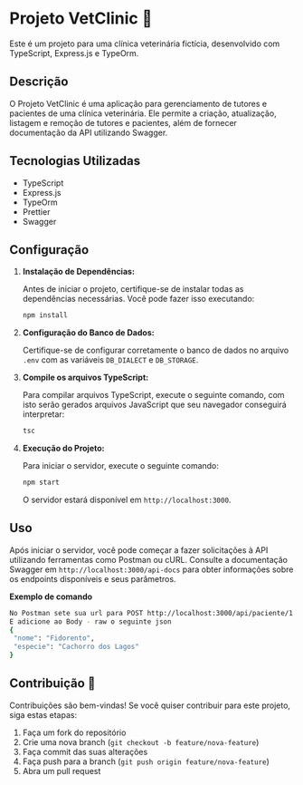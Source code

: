 # Projeto VetClinic :dog:

Este é um projeto para uma clínica veterinária fictícia, desenvolvido com TypeScript, Express.js e TypeOrm.

## Descrição

O Projeto VetClinic é uma aplicação para gerenciamento de tutores e pacientes de uma clínica veterinária. Ele permite a criação, atualização, listagem e remoção de tutores e pacientes, além de fornecer documentação da API utilizando Swagger.

## Tecnologias Utilizadas

- TypeScript
- Express.js
- TypeOrm
- Prettier
- Swagger

## Configuração

1. **Instalação de Dependências:**

   Antes de iniciar o projeto, certifique-se de instalar todas as dependências necessárias. Você pode fazer isso executando:

   ```bash
   npm install
   ```

2. **Configuração do Banco de Dados:**

   Certifique-se de configurar corretamente o banco de dados no arquivo `.env` com as variáveis `DB_DIALECT` e `DB_STORAGE`.

3. **Compile os arquivos TypeScript:**

   Para compilar arquivos TypeScript, execute o seguinte comando, com isto serão gerados arquivos JavaScript que seu navegador conseguirá interpretar:

   ```bash
   tsc
   ```

4. **Execução do Projeto:**

   Para iniciar o servidor, execute o seguinte comando:

   ```bash
   npm start
   ```

   O servidor estará disponível em `http://localhost:3000`.

## Uso

Após iniciar o servidor, você pode começar a fazer solicitações à API utilizando ferramentas como Postman ou cURL. Consulte a documentação Swagger em `http://localhost:3000/api-docs` para obter informações sobre os endpoints disponíveis e seus parâmetros.

**Exemplo de comando**

```bash
No Postman sete sua url para POST http://localhost:3000/api/paciente/1
E adicione ao Body - raw o seguinte json
{
 "nome": "Fidorento",
 "especie": "Cachorro dos Lagos"
}
```

## Contribuição :tiger:

Contribuições são bem-vindas! Se você quiser contribuir para este projeto, siga estas etapas:

1. Faça um fork do repositório
2. Crie uma nova branch (`git checkout -b feature/nova-feature`)
3. Faça commit das suas alterações
4. Faça push para a branch (`git push origin feature/nova-feature`)
5. Abra um pull request
